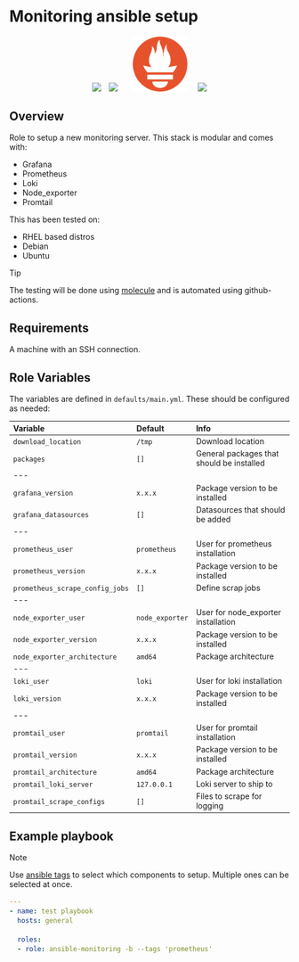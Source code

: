 # Monitoring ansible setup

<p align="center">
<img src="https://ansible.readthedocs.io/projects/ansible-core/devel/_static/images/Ansible-Mark-RGB_White.png" width=100>
<img src="https://grafana.com/media/docs/grafana-cloud/infrastructure/grafanalogo.svg" width=90 style="margin: 0 10px;">
&nbsp;
<img src="https://github.com/prometheus/prometheus/raw/main/documentation/images/prometheus-logo.svg" width=100 style="margin: 0 5px;">
&nbsp;
<img src="https://grafana.com/static/img/logos/logo-loki.svg" width=80>
</p>

## Overview

Role to setup a new monitoring server. This stack is modular and comes with:

- Grafana
- Prometheus
- Loki
- Node_exporter
- Promtail

This has been tested on:

- RHEL based distros
- Debian
- Ubuntu

> [!TIP]
> The testing will be done using [molecule](https://ansible.readthedocs.io/projects/molecule/) and is automated using github-actions.

## Requirements

A machine with an SSH connection.

## Role Variables

The variables are defined in `defaults/main.yml`. These should be configured as needed:

| Variable | Default | Info |
| :------- | :------ | :--- |
| `download_location`               | `/tmp`           | Download location                                 |
| `packages`                        | `[]`             | General packages that should be installed         |
| ---      |         |      |
| `grafana_version`                 | `x.x.x`          | Package version to be installed                   |
| `grafana_datasources`             | `[]`             | Datasources that should be added                  |
| ---      |         |      |
| `prometheus_user`                 | `prometheus`     | User for prometheus installation                  |
| `prometheus_version`              | `x.x.x`          | Package version to be installed                   |
| `prometheus_scrape_config_jobs`   | `[]`             | Define scrap jobs                                 |
| ---      |         |      |
| `node_exporter_user`              | `node_exporter`  | User for node_exporter installation               |
| `node_exporter_version`           | `x.x.x`          | Package version to be installed                   |
| `node_exporter_architecture`      | `amd64`          | Package architecture                              |
| ---      |         |              |
| `loki_user`                       | `loki`           | User for loki installation                        |
| `loki_version`                    | `x.x.x`          | Package version to be installed                   |
| ---      |         |      |
| `promtail_user`                   | `promtail`       | User for promtail installation                    |
| `promtail_version`                | `x.x.x`          | Package version to be installed                   |
| `promtail_architecture`           | `amd64`          | Package architecture                              |
| `promtail_loki_server`            | `127.0.0.1`      | Loki server to ship to                            |
| `promtail_scrape_configs`         | `[]`             | Files to scrape for logging                       |

## Example playbook

> [!NOTE]
> Use [ansible tags](https://docs.ansible.com/ansible/latest/playbook_guide/playbooks_tags.html#selecting-or-skipping-tags-when-you-run-a-playbook) to select which components to setup. Multiple ones can be selected at once.

```yml
---
- name: test playbook
  hosts: general

  roles:
  - role: ansible-monitoring -b --tags 'prometheus'
```
